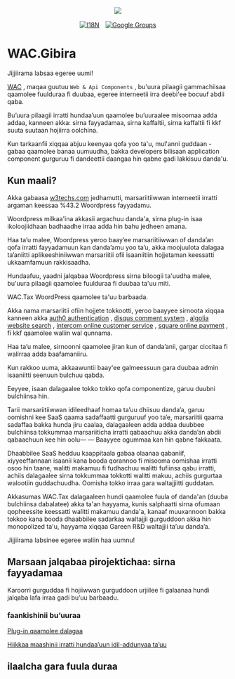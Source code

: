 <p align="center"><a href="https://wac.tax"><img src="https://cdn.jsdelivr.net/gh/wactax/img/logo.svg"/></a></p><p align="center"><a href="https://github.com/wactax/wac.tax/blob/main/doc/README.md#readme"><img alt="I18N" src="https://cdn.jsdelivr.net/gh/wactax/img/t.svg"/></a>　<a href="https://groups.google.com/u/2/g/wactax"><img alt="Google Groups" src="https://cdn.jsdelivr.net/gh/wactax/img/g-groups.svg"/></a></p>

# WAC.Gibira

Jijjiirama labsaa egeree uumi!

[WAC](https://wac.tax) , maqaa guutuu `Web & Api Components` , bu'uura pilaagii gammachiisaa qaamolee fuulduraa fi duubaa, egeree interneetii irra deebi'ee bocuuf abdii qaba.

Bu’uura pilaagii irratti hundaa’uun qaamolee bu’uuraalee misoomaa adda addaa, kanneen akka: sirna fayyadamaa, sirna kaffaltii, sirna kaffaltii fi kkf suuta suutaan hojiirra oolchina.

Kun tarkaanfii xiqqaa abjuu keenyaa qofa yoo ta'u, mul'anni guddaan - gabaa qaamolee banaa uumuudha, bakka developers bilisaan application component gurguruu fi dandeettii daangaa hin qabne gadi lakkisuu danda'u.

## Kun maali?

Akka gabaasa [w3techs.com](https://w3techs.com/technologies/details/cm-wordpress) jedhamutti, marsariitiiwwan interneetii irratti argaman keessaa %43.2 Woordpress fayyadamu.

Woordpress milkaa'ina akkasii argachuu danda'a, sirna plug-in isaa ikoloojiidhaan badhaadhe irraa adda hin bahu jedheen amana.

Haa ta’u malee, Woordpress yeroo baay’ee marsariitiiwwan of danda’an qofa irratti fayyadamuun kan danda’amu yoo ta’u, akka moojuulota dalagaa ta’aniitti aplikeeshiniiwwan marsariitii ofii isaaniitiin hojjetaman keessatti ukkaamfamuun rakkisaadha.

Hundaafuu, yaadni jalqabaa Woordpress sirna biloogii ta'uudha malee, bu'uura pilaagii qaamolee fuulduraa fi duubaa ta'uu miti.

WAC.Tax WoordPress qaamolee ta'uu barbaada.

Akka nama marsariitii ofiin hojjete tokkootti, yeroo baayyee sirnoota xiqqaa kanneen akka [auth0 authentication](https://auth0.com) , [disqus comment system](https://disqus.com) , [algolia website search](https://www.algolia.com) , [intercom online customer service](https://www.intercom.com) , [square online payment](https://developer.squareup.com/docs/web-payments/overview) , fi kkf qaamolee waliin wal qunnama.

Haa ta’u malee, sirnoonni qaamolee jiran kun of danda’anii, gargar ciccitaa fi walirraa adda baafamaniiru.

Kun rakkoo uuma, akkaawuntii baay'ee galmeessuun gara duubaa admin isaaniitti seenuun bulchuu qabda.

Eeyyee, isaan dalagaalee tokko tokko qofa componentize, garuu duubni bulchiinsa hin.

Tarii marsariitiiwwan idileedhaaf homaa ta’uu dhiisuu danda’a, garuu oomishni kee SaaS qaama sadaffaatti gurguruuf yoo ta’e, marsariitii qaama sadaffaa bakka hunda jiru caalaa, dalagaaleen adda addaa duubbee bulchiinsa tokkummaa marsariiticha irratti qabaachuu akka danda’an abdii qabaachuun kee hin oolu— — Baayyee ogummaa kan hin qabne fakkaata.

Dhaabbilee SaaS hedduu kaappitaala gabaa olaanaa qabaniif, xiyyeeffannaan isaanii kana booda qorannoo fi misooma oomishaa irratti osoo hin taane, walitti makamuu fi fudhachuu walitti fufiinsa qabu irratti, achiis dalagaalee sirna tokkummaa tokkotti walitti makuu, achiis gurgurtaa walootiin guddachuudha. Oomisha tokko irraa gara waltajjiitti guddatan.

Akkasumas WAC.Tax dalagaaleen hundi qaamolee fuula of danda'an (duuba bulchiinsa dabalatee) akka ta'an hayyama, kunis salphaatti sirna ofumaan qopheessite keessatti walitti makamuu danda'a, kanaaf muuxannoon bakka tokkoo kana booda dhaabbilee sadarkaa waltajjii gurguddoon akka hin monopolized ta'u, hayyama xiqqaa Gareen R&D waltajjii ta’uu danda’a.

Jijjiirama labsinee egeree waliin haa uumnu!

## Marsaan jalqabaa pirojektichaa: sirna fayyadamaa

Karoorri gurguddaa fi hojiiwwan gurguddoon urjiilee fi galaanaa hundi jalqaba lafa irraa gadi bu’uu barbaadu.

### faankishinii bu’uuraa

[Plug-in qaamolee dalagaa](./pkg.md)

[Hiikkaa maashinii irratti hundaa’uun idil-addunyaa ta’uu](./i18n.md)

## ilaalcha gara fuula duraa
